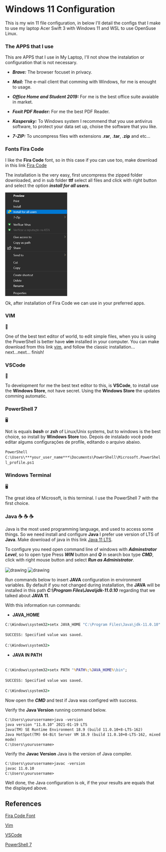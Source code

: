 # Windows 11 Configuration

This is my win 11 file configuration, in below I'll detail the configs that I make to use my laptop Acer Swift 3 with Windows 11 and WSL to use OpenSuse Linux.


### The APPS that I use

This are APPS that I use in My Laptop, I'll not show the instalation or configuration that is not necessary.

* ***Brave:*** The browser focuset in privacy. 

* ***Mail:*** The e-mail client that comming with Windows, for me is enought to usage.

* ***Office Home and Student 2019:*** For me is the best office suite avaiable in market.

* ***Foxit PDF Reader:*** For me the best PDF Reader. 

* ***Kaspersky:*** To Windows system I recommend that you use antivirus software, to protect your data set up, choise the software that you like.

* ***7-ZIP:*** To uncompress files with extensions **.rar**, **.tar**, **.zip** and etc...

### Fonts Fira Code

I like the **Fira Code** font, so in this case if you can use too, make download in this link [Fira Code](https://github.com/tonsky/FiraCode/releases/download/6/Fira_Code_v6.zip)

The installation is the very easy, first uncompress the zipped folder downloaded, and in sub folder **ttf** select all files and click with right button and select the option ***install for all users***.



<img align="center" src="https://github.com/landex/Windows-11/blob/main/win_11_images/Screenshot_20211130_115628.png" alt="drawing" width="200"/>



Ok, after installation of Fira Code we can use in your preferred apps.

### VIM 

:floppy_disk:

One of the best text editor of world, to edit simple files, when you is using the PowerShell is better have ***vim*** installed in your computer.
You can make download from this link [vim](https://ftp.nluug.nl/pub/vim/pc/gvim82.exe), and follow the classic installation... next...next... finish!

### VSCode

:memo:

To development for me the best text editor to this, is **VSCode**, to install use the **Windows Store**, not have secret. Using the **Windows Store** the updates comming automatic.

### PowerShell 7

:desktop_computer:

Not is equals ***bash*** or ***zsh*** of Linux/Unix systems, but to windows is the best choice, so install by **Windows Store** too. Depois de instalado você pode editar algums configurações de profile, editando o arquivo abaixo.

```PowerShell C:\Users\***your_user_name***\Documents\PowerShell\Microsoft.PowerShell_profile.ps1 ```

### Windows Terminal

:desktop_computer:

The great idea of Microsoft, is this terminal. I use the PowerShell 7 with the first choice.

### Java :coffee: :coffee: :coffee:

Java is the most used programming language, and used to access some things. So we need install and configure **Java** I prefer use version of LTS of **Java**. Make download of java in this link [Java 11 LTS](https://www.oracle.com/br/java/technologies/javase-jdk11-downloads.html).

To configure you need open command line of windows with ***Adminstrator Level***, so to open type Press ***WIN*** button and ***Q*** in search box type ***CMD***, click with right mouse button and select ***Run as Administrator***.


<img align="center" src="https://github.com/landex/Windows-10/blob/main/Images/win_and_choco/search_20210310_185900.png" alt="drawing" width="400"/>


<img align="center" src="https://github.com/landex/Windows-10/blob/main/Images/win_and_choco/Screenshot_20210310_192138.png" alt="drawing" width="400"/>


Run commands below to insert **JAVA** configuration in environment variables. By default if you not changed during installation, the **JAVA** will be installed in this path ***C:\Program Files\Java\jdk-11.0.10*** regarding that we talked about **JAVA 11**.

With this information run commands:

* **JAVA_HOME**

```bat
C:\Windows\system32>setx JAVA_HOME "C:\Program Files\Java\jdk-11.0.10"

SUCCESS: Specified value was saved.

C:\Windows\system32>
```

* **JAVA IN PATH**

```bat

C:\Windows\system32>setx PATH "%PATH%;%JAVA_HOME%\bin";

SUCCESS: Specified value was saved.

C:\Windows\system32>
```
Now open the ***CMD*** and test if Java was configred with success.

Verify the **Java Version** running command below.

```batch
C:\Users\yourusername>java -version
java version "11.0.10" 2021-01-19 LTS
Java(TM) SE Runtime Environment 18.9 (build 11.0.10+8-LTS-162)
Java HotSpot(TM) 64-Bit Server VM 18.9 (build 11.0.10+8-LTS-162, mixed mode)
C:\Users\yourusername>
```

Verify the **Javac Version** Java is the version of Java compiler.

```batch
C:\Users\yourusername>javac -version
javac 11.0.10
C:\Users\yourusername>
```

Well done, the Java configuration is ok, if the your results are equals that the displayed above.

## References

[Fira Code Font](https://github.com/tonsky/FiraCode)

[Vim](https://www.vim.org/)

[VSCode](https://code.visualstudio.com/)

[PowerShell 7](https://github.com/PowerShell/powershell/releases)
